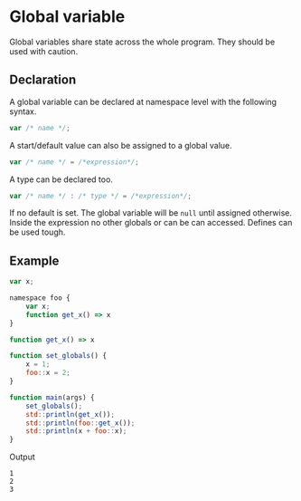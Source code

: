 # Global variable

Global variables share state across the whole program. They should be used with caution.

## Declaration

A global variable can be declared at namespace level with the following syntax.
```js 
var /* name */;
```

A start/default value can also be assigned to a global value.
```js 
var /* name */ = /*expression*/;
```

A type can be declared too.
```js 
var /* name */ : /* type */ = /*expression*/;
```

If no default is set. The global variable will be `null` until assigned otherwise. Inside the expression no other globals or can be can accessed. Defines can be used tough.

## Example

```js
var x;

namespace foo {
	var x;
	function get_x() => x
}

function get_x() => x

function set_globals() {
	x = 1;
	foo::x = 2;
}

function main(args) {
	set_globals();
	std::println(get_x());
	std::println(foo::get_x());
	std::println(x + foo::x);
}
```

Output
```
1
2
3
```